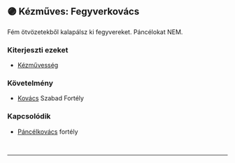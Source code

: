 ## 🟣 Kézműves: Fegyverkovács

Fém ötvözetekből kalapálsz ki fegyvereket. Páncélokat NEM.

### Kiterjeszti ezeket

- [Kézművesség](../kepzettsegek.szekunder/kezmuvesseg.md)

### Követelmény

- [Kovács](kezmuves_kovacs.md) Szabad Fortély

### Kapcsolódik

- [Páncélkovács](../fortelyok.altalanos/kezmuves_pancelkovacs.md) fortély

<br />

---
